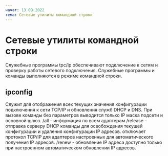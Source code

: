 ```yaml
---
начат: 13.09.2022
тема: Сетевые утилиты командной строки
---
```


# Сетевые утилиты командной строки
Служебные программы tpc/ip обеспечивают подключение к сетям и проверку работы сетевого подключения. Служебные программы и команды выполняются в режиме командной строки.

## ipconfig
Служит для отображения всех текущих значения конфигурации подключения к сети TCP/IP и обновления служб DHCP и DNS. При вызове команды без параметров выводится только IP маска подсети и основной шлюз. 
/all - информация по всем адаптерам
/release - отправка серверу DHCP команды для освобождения текущей конфигурации и удаления конфигурации IP адресов. отключает протокол TCP/IP для адаптеров настроенных для автоматического получения IP адресов.
/renew - обновление IP адреса доступно только при настроенном автоматическом обновлении IP адресов.